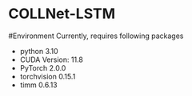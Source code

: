 # COLLNet-LSTM

#Environment
Currently, requires following packages
* python 3.10
* CUDA Version: 11.8
* PyTorch 2.0.0
* torchvision 0.15.1
* timm 0.6.13
